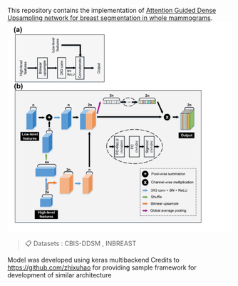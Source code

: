 This repository contains the  implementation of [Attention Guided Dense Upsampling network for breast segmentation in whole mammograms](arXiv:1810.10151v35). 
![AUNet Architecture](https://github.com/Ravitha/AUNet/blob/master/AUNet.png)

>📋 Datasets : CBIS-DDSM , INBREAST

Model was developed using keras multibackend
Credits to https://github.com/zhixuhao for providing sample framework for development of similar architecture 

